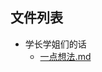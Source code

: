 

## 文件列表

- 学长学姐们的话
    - [一点想法.md](https://github.com/Nagi-ovo/BBJUT-AI/blob/master/./%E5%AD%A6%E9%95%BF%E5%AD%A6%E5%A7%90%E4%BB%AC%E7%9A%84%E8%AF%9D/%E4%B8%80%E7%82%B9%E6%83%B3%E6%B3%95.md)
